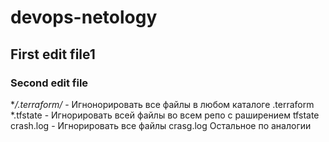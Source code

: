 # devops-netology
## First edit file1
### Second edit file

**/.terraform/* - Игнонорировать все файлы в любом каталоге .terraform
*.tfstate - Игнорировать всей файлы во всем репо с раширением tfstate
crash.log - Игнорировать все файлы crasg.log
Остальное по аналогии
